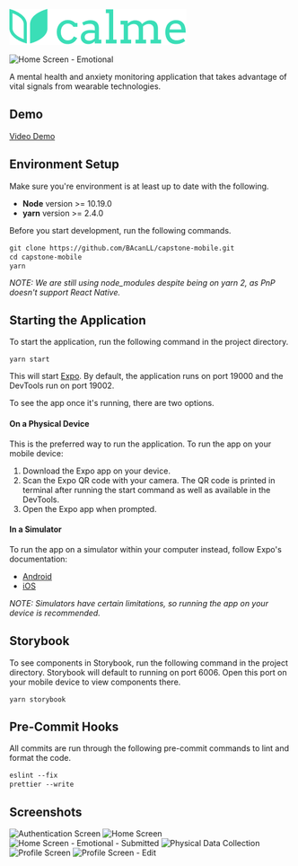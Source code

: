 ![Logo](assets/brand.png)

![Home Screen - Emotional](https://user-images.githubusercontent.com/23129036/113631671-c9539d80-9637-11eb-99d0-b16a98b69190.png)

A mental health and anxiety monitoring application that takes advantage of vital signals from wearable technologies.

## Demo

[Video Demo](https://user-images.githubusercontent.com/23129036/110562522-a789f800-8117-11eb-89a7-fe827fc8550d.mp4)

## Environment Setup
Make sure you're environment is at least up to date with the following.

* **Node** version >= 10.19.0
* **yarn** version >= 2.4.0

Before you start development, run the following commands.
```
git clone https://github.com/BAcanLL/capstone-mobile.git
cd capstone-mobile
yarn
```

_NOTE: We are still using node_modules despite being on yarn 2, as PnP doesn't support React Native._
## Starting the Application
To start the application, run the following command in the project directory.
```
yarn start
```
This will start [Expo](https://docs.expo.io/). By default, the application runs on port 19000 and the DevTools run on port 19002. 

To see the app once it's running, there are two options.

#### On a Physical Device

This is the preferred way to run the application. To run the app on your mobile device:
1. Download the Expo app on your device.
2. Scan the Expo QR code with your camera. The QR code is printed in terminal after running the start command as well as available in the DevTools.
3. Open the Expo app when prompted.

#### In a Simulator

To run the app on a simulator within your computer instead, follow Expo's documentation:
* [Android](https://docs.expo.io/workflow/android-studio-emulator/)
* [iOS](https://docs.expo.io/workflow/ios-simulator/)

_NOTE: Simulators have certain limitations, so running the app on your device is recommended._

## Storybook
To see components in Storybook, run the following command in the project directory. Storybook will default to running on port 6006. Open this port on your mobile device to view components there.
```
yarn storybook
```

## Pre-Commit Hooks
All commits are run through the following pre-commit commands to lint and format the code.
```
eslint --fix
prettier --write
```

## Screenshots
![Authentication Screen](https://user-images.githubusercontent.com/23129036/113631732-e1c3b800-9637-11eb-9b02-22a4e4a54ff1.png)
![Home Screen](https://user-images.githubusercontent.com/23129036/113631716-dbcdd700-9637-11eb-99cb-3561d5dd0430.png)
![Home Screen - Emotional - Submitted](https://user-images.githubusercontent.com/23129036/113631721-dec8c780-9637-11eb-945f-9a8a19cd598f.png)
![Physical Data Collection](https://user-images.githubusercontent.com/23129036/113631783-f6a04b80-9637-11eb-9372-8f40492bda8d.png)
![Profile Screen](https://user-images.githubusercontent.com/23129036/113631801-ff911d00-9637-11eb-8e33-7d780e016791.png)
![Profile Screen - Edit](https://user-images.githubusercontent.com/23129036/113631790-fb64ff80-9637-11eb-84e3-620c8323a24c.png)

